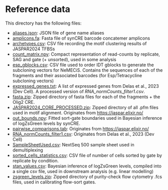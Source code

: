 # Reference data

This directory has the following files:

- [aliases.json](reference/aliases.json): JSON file of gene name aliases
- [amplicons.fa](reference/amplicons.fa): Fasta file of synCRE barcode concatemer amplicons
- [archetypes.csv](reference/archetypes.csv): CSV file recording the motif clustering results of JASPAR2024 TFBSs
- [count_matrix.npy](reference/count_matrix.npy): Compact representation of read-counts by replicate, SAG and gate (+ unsorted), used in some analysis
- [esp_gblocks.csv](reference/esp_gblocks.csv): CSV file used to order IDT gblocks to generate the subcloning vectors for NeMECiS. Contains the sequences of each of the fragments and their associated barcodes (for Esp/Tetracycline subcloning vectors)
- [expressed_genes.txt](reference/expressed_genes.txt): A list of expressed genes from Delas et al., 2023 (Dev Cell). A processed version of *RNA_normCounts_filter1.csv*. 
- [fasta.zip](reference/fasta.zip): Zipped directory of fasta files for each of the fragments + the Olig2 CRE. 
- [JASPAR2024_CORE_PROCESSED.zip](reference/JASPAR2024_CORE_PROCESSED.zip): Zipped directory of all .pfm files used in motif alignment. Originates from https://jaspar.elixir.no/
- [out_bounds.npy](reference/out_bounds.npy): Fitted sort-gate boundaries used in Bayesian inference of logZsGreen levels by synCRE. 
- [pairwise_comparisons.tab](pairwise_comparisons.tab): Originates from https://jaspar.elixir.no/
- [RNA_normCounts_filter1.csv](reference/RNA_normCounts_filter1.csv): Originates from Delas et al., 2023 (Dev Cell)
- [SampleSheetUsed.csv](reference/SampleSheetUsed.csv): NextSeq 500 sample sheet used in demultiplexing
- [sorted_cells_statistics.csv](reference/sorted_cells_statistics.csv): CSV file of number of cells sorted by gate by replicate by condition. 
- [stan_values.csv](reference/stan_values.csv): Bayesian inference of logZsGreen levels, compiled into a single csv file, used in downstream analysis (e.g. linear modelling)
- [zsgreen_levels.zip](reference/zsgreen_levels.zip): Zipped directory of purity-check flow cytometry .fcs files, used in calibrating flow-sort gates. 